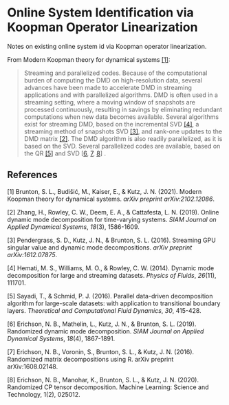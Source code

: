 # Online System Identification via Koopman Operator Linearization 

Notes on existing online system id via Koopman operator linearization.

From Modern Koopman theory for dynamical systems [[1]](#1):

> Streaming and parallelized codes. Because of the computational burden of computing the DMD on high-resolution data, several advances have been made to accelerate DMD in streaming applications and with parallelized algorithms. DMD is often used in a streaming setting, where a moving window of snapshots are processed continuously, resulting in savings by eliminating redundant computations when new data becomes available. Several algorithms exist for streaming DMD, based on the incremental SVD [[4]](#4), a streaming method of snapshots SVD [[3]](#3), and rank-one updates to the DMD matrix [[2]](#2). The DMD algorithm is also readily parallelized, as it is based on the SVD. Several parallelized codes are available, based on the QR [[5]](#5) and SVD [[6](#6), [7](#7), [8](#8)] .

## References

<a id="1">[1]</a>  Brunton, S. L., Budišić, M., Kaiser, E., & Kutz, J. N. (2021). Modern Koopman theory for dynamical systems. *arXiv preprint arXiv:2102.12086*.

<a id="2">[2]</a> Zhang, H., Rowley, C. W., Deem, E. A., & Cattafesta, L. N. (2019). Online dynamic mode decomposition for time-varying systems. *SIAM Journal on Applied Dynamical Systems*, *18*(3), 1586-1609.

<a id="3">[3]</a> Pendergrass, S. D., Kutz, J. N., & Brunton, S. L. (2016). Streaming GPU singular value and dynamic mode decompositions. *arXiv preprint arXiv:1612.07875*.

<a id="4">[4]</a> Hemati, M. S., Williams, M. O., & Rowley, C. W. (2014). Dynamic mode decomposition for large and streaming datasets. *Physics of Fluids*, *26*(11), 111701.

<a id="5">[5]</a> Sayadi, T., & Schmid, P. J. (2016). Parallel data-driven decomposition algorithm for large-scale datasets: with application to transitional boundary layers. *Theoretical and Computational Fluid Dynamics*, *30*, 415-428.

<a id="6">[6]</a> Erichson, N. B., Mathelin, L., Kutz, J. N., & Brunton, S. L. (2019). Randomized dynamic mode decomposition. *SIAM Journal on Applied Dynamical Systems*, *18*(4), 1867-1891.

<a id="7">[7]</a> Erichson, N. B., Voronin, S., Brunton, S. L., & Kutz, J. N. (2016). Randomized matrix decompositions using R. arXiv preprint arXiv:1608.02148.

<a id="8">[8]</a> Erichson, N. B., Manohar, K., Brunton, S. L., & Kutz, J. N. (2020). Randomized CP tensor decomposition. Machine Learning: Science and Technology, 1(2), 025012.

